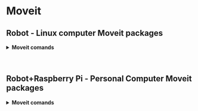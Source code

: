 # Moveit

## Robot - Linux computer Moveit packages


<details>
<summary><strong>Moveit comands</strong></summary>
      <details>
        <summary><strong>C++</strong></summary>
  Simulate it first:

  `roslaunch interbotix_xsarm_moveit_interface xsarm_moveit_interface.launch robot_model:=wx250s use_fake:=true dof:=6 use_cpp_interface:=true`

  Move real robot:

  `roslaunch interbotix_xsarm_moveit_interface xsarm_moveit_interface.launch robot_model:=wx250s dof:=6 use_cpp_interface:=true use_actual:=true`

  <br>

  Each button in the gui interface is a ros node that send message to actual node (move group API) [see it here in github: interbotix_ros_toolboxes/interbotics_common_toolbox/interbotics_moveit_interface/src → moveit_interface_obj.cpp]

  Buttons explenation:

  - Plan Pose

    Set end-effector cordinates&orientation → es:
    <p align="center">
    <img src="Images/movelit.png" alt="computer_setup" width="200">
    </p>

  - Plan Position:

    Reach what ever position regardless the orientation (orientation arbitary)

  - Plan Orientation:

    Reach what ever orientation regardless the position (position arbitary)

  - Execute:

    Execute movment

  - Reset:

    Go back to 0
    </details>

    <details>
    <summary>Python</summary>

`roslaunch interbotix_xsarm_moveit_interface xsarm_moveit_interface.launch robot_model:=wx250s use_fake:=true dof:=6 use_python_interface:=true`

Python script running! find it here: [github: interbotix_ros_toolboxes/interbotics_common_toolbox/interbotics_moveit_interface/scripts/moveit_python_interface]

1. press enter in the terminal → start tutorial
2. press enter to continue the demo
    </details>


</details>



<br>
<br>

## Robot+Raspberry Pi - Personal Computer Moveit packages

<details>
  <summary><strong>Moveit comands</strong></summary>

Still not working... comming soon


</details>

<br>

